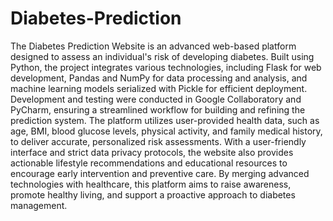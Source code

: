 # Diabetes-Prediction

The Diabetes Prediction Website is an advanced web-based platform designed to 
assess an individual's risk of developing diabetes. Built using Python, the project 
integrates various technologies, including Flask for web development, Pandas 
and NumPy for data processing and analysis, and machine learning models 
serialized with Pickle for efficient deployment. Development and testing were 
conducted in Google Collaboratory and PyCharm, ensuring a streamlined 
workflow for building and refining the prediction system. The platform utilizes 
user-provided health data, such as age, BMI, blood glucose levels, physical 
activity, and family medical history, to deliver accurate, personalized risk 
assessments. With a user-friendly interface and strict data privacy protocols, the 
website also provides actionable lifestyle recommendations and educational 
resources to encourage early intervention and preventive care. By merging 
advanced technologies with healthcare, this platform aims to raise awareness, 
promote healthy living, and support a proactive approach to diabetes 
management.
